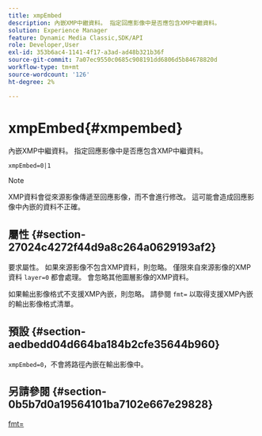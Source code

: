 ```yaml
---
title: xmpEmbed
description: 內嵌XMP中繼資料。 指定回應影像中是否應包含XMP中繼資料。
solution: Experience Manager
feature: Dynamic Media Classic,SDK/API
role: Developer,User
exl-id: 353b6ac4-1141-4f17-a3ad-ad48b321b36f
source-git-commit: 7a07ec9550c0685c908191dd6806d5b84678820d
workflow-type: tm+mt
source-wordcount: '126'
ht-degree: 2%

---
```


# xmpEmbed{#xmpembed}

內嵌XMP中繼資料。 指定回應影像中是否應包含XMP中繼資料。

`xmpEmbed=0|1`

>[!NOTE]
>
>XMP資料會從來源影像傳遞至回應影像，而不會進行修改。 這可能會造成回應影像中內嵌的資料不正確。

## 屬性 {#section-27024c4272f44d9a8c264a0629193af2}

要求屬性。 如果來源影像不包含XMP資料，則忽略。 僅限來自來源影像的XMP資料 `layer=0` 都會處理。 會忽略其他圖層影像的XMP資料。

如果輸出影像格式不支援XMP內嵌，則忽略。 請參閱 `fmt=` 以取得支援XMP內嵌的輸出影像格式清單。

## 預設 {#section-aedbedd04d664ba184b2cfe35644b960}

`xmpEmbed=0`，不會將路徑內嵌在輸出影像中。

## 另請參閱 {#section-0b5b7d0a19564101ba7102e667e29828}

[fmt=](../../../../../is-api/http-ref/image-serving-api-ref/c-http-protocol-reference/c-command-reference/r-is-http-fmt.md#reference-cdf10043423b45ba9fe15157fb3ae37a)
